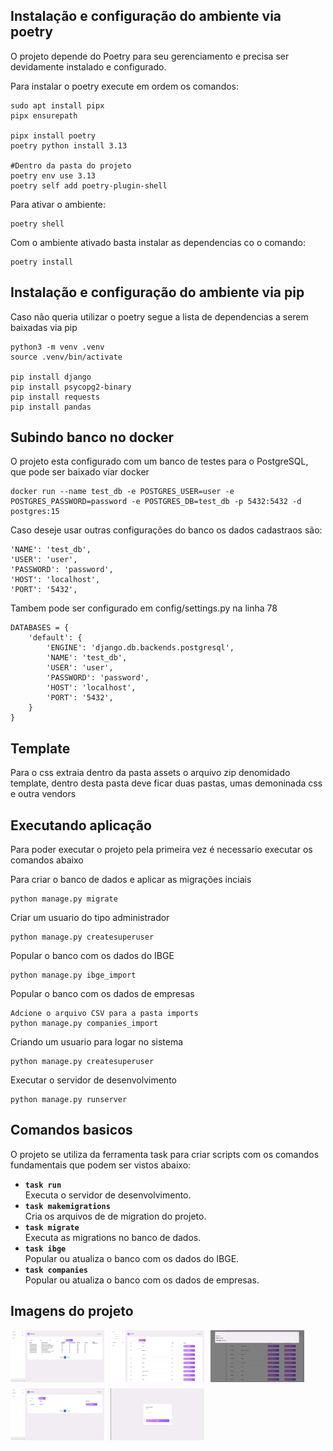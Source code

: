 ## Instalação e configuração do ambiente via poetry
O projeto depende do Poetry para seu gerenciamento e precisa ser devidamente instalado e configurado.

Para instalar o poetry execute em ordem os comandos:
```
sudo apt install pipx
pipx ensurepath

pipx install poetry
poetry python install 3.13

#Dentro da pasta do projeto
poetry env use 3.13
poetry self add poetry-plugin-shell
```

Para ativar o ambiente:
```
poetry shell
```

Com o ambiente ativado basta instalar as dependencias co o comando:
```
poetry install
```

## Instalação e configuração do ambiente via pip
Caso não queria utilizar o poetry segue a lista de dependencias a serem baixadas via pip
```
python3 -m venv .venv
source .venv/bin/activate

pip install django
pip install psycopg2-binary
pip install requests
pip install pandas
```


## Subindo banco no docker
O projeto esta configurado com um banco de testes para o PostgreSQL, que pode ser baixado viar docker
```
docker run --name test_db -e POSTGRES_USER=user -e POSTGRES_PASSWORD=password -e POSTGRES_DB=test_db -p 5432:5432 -d postgres:15
```
Caso deseje usar outras configurações do banco os dados cadastraos são:
```
'NAME': 'test_db',
'USER': 'user',
'PASSWORD': 'password',
'HOST': 'localhost',
'PORT': '5432',
```
Tambem pode ser configurado em config/settings.py na linha 78
```
DATABASES = {
    'default': {
        'ENGINE': 'django.db.backends.postgresql',
        'NAME': 'test_db',
        'USER': 'user',
        'PASSWORD': 'password',
        'HOST': 'localhost',
        'PORT': '5432',
    }
}
```

## Template
Para o css extraia dentro da pasta assets o arquivo zip denomidado template, dentro desta pasta deve ficar duas pastas, umas demoninada css e outra vendors

## Executando aplicação
Para poder executar o projeto pela primeira vez é necessario executar os comandos abaixo

Para criar o banco de dados e aplicar as migrações inciais 
```
python manage.py migrate
```

Criar um usuario do tipo administrador
```
python manage.py createsuperuser
```

Popular o banco com os dados do IBGE
```
python manage.py ibge_import
```
Popular o banco com os dados de empresas
```
Adcione o arquivo CSV para a pasta imports
python manage.py companies_import
```

Criando um usuario para logar no sistema
```
python manage.py createsuperuser
```

Executar o servidor de desenvolvimento
```
python manage.py runserver
```

## Comandos basicos
O projeto se utiliza da ferramenta task para criar scripts com os comandos fundamentais que podem ser vistos abaixo:

- **`task run`**  
  Executa o servidor de desenvolvimento.
- **`task makemigrations`**  
  Cria os arquivos de de migration do projeto.
- **`task migrate`**  
  Executa as migrations no banco de dados.
- **`task ibge`**  
  Popular ou atualiza o banco com os dados do IBGE.
- **`task companies`**  
  Popular ou atualiza o banco com os dados de empresas.

## Imagens do projeto
<div style="display: flex; gap: 10px; flex-wrap: wrap;">
  <img src="https://github.com/arturfarias/Desafio-Tecnico-ARKO/blob/main/img/img1.png" width="150" alt="Imagem 1" />
  <img src="https://github.com/arturfarias/Desafio-Tecnico-ARKO/blob/main/img/img2.png" width="150" alt="Imagem 2" />
  <img src="https://github.com/arturfarias/Desafio-Tecnico-ARKO/blob/main/img/img3.png" width="150" alt="Imagem 3" />
  <img src="https://github.com/arturfarias/Desafio-Tecnico-ARKO/blob/main/img/img4.png" width="150" alt="Imagem 4" />
  <img src="https://github.com/arturfarias/Desafio-Tecnico-ARKO/blob/main/img/img5.png" width="150" alt="Imagem 5" />
</div>
